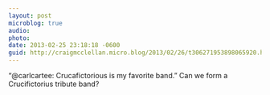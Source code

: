 ```yaml
---
layout: post
microblog: true
audio: 
photo: 
date: 2013-02-25 23:18:18 -0600
guid: http://craigmcclellan.micro.blog/2013/02/26/t306271953898065920.html
---
```

“@carlcartee: Crucafictorious is my favorite band.” Can we form a Crucifictorius tribute band?

